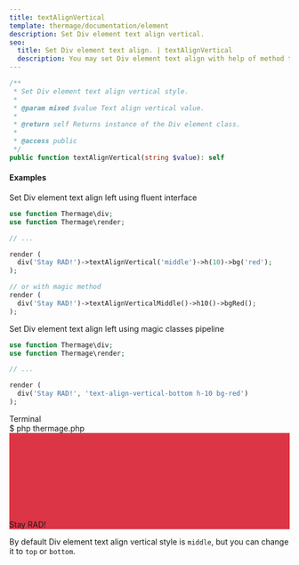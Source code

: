 ```yaml
---
title: textAlignVertical
template: thermage/documentation/element
description: Set Div element text align vertical.
seo:
  title: Set Div element text align. | textAlignVertical
  description: You may set Div element text align with help of method textAlignVertical
---
```


```php
/**
 * Set Div element text align vertical style.
 *
 * @param mixed $value Text align vertical value.
 *
 * @return self Returns instance of the Div element class.
 *
 * @access public
 */
public function textAlignVertical(string $value): self
```

#### Examples

Set Div element text align left using fluent interface
```php
use function Thermage\div;
use function Thermage\render;

// ...

render (
  div('Stay RAD!')->textAlignVertical('middle')->h(10)->bg('red');
);

// or with magic method
render (
  div('Stay RAD!')->textAlignVerticalMiddle()->h10()->bgRed();
);
```

Set Div element text align left using magic classes pipeline
```php
use function Thermage\div;
use function Thermage\render;

// ...

render (
  div('Stay RAD!', 'text-align-vertical-bottom h-10 bg-red')
);
```

<div class="terminal">
  <div class="terminal-header">Terminal</div>
  <div class="terminal-body">
    <div class="terminal-command">$ php thermage.php</div>
    <div class="el-div" style="padding-top: 156px; align-items: center; display: flex; background: #dc3545; width: auto; text-align: left;">Stay RAD!</div>
  </div>
</div>

By default Div element text align vertical style is `middle`, but you can change it to `top` or `bottom`.